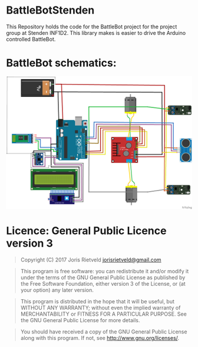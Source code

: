# BattleBotStenden
This Repository holds the code for the BattleBot project for the project group at Stenden INF1D2. This library makes is easier to drive the Arduino controlled BattleBot.

# BattleBot schematics:
![Schema of BattleBot](https://github.com/jorisrietveld/BattleBotStenden/blob/master/documentation/BattleBotSchema.png?raw=true)

# Licence: General Public Licence version 3
> Copyright (C) 2017 Joris Rietveld <jorisrietveld@gmail.com>

> This program is free software: you can redistribute it and/or modify
> it under the terms of the GNU General Public License as published by
> the Free Software Foundation, either version 3 of the License, or
> (at your option) any later version.

> This program is distributed in the hope that it will be useful,
> but WITHOUT ANY WARRANTY; without even the implied warranty of
> MERCHANTABILITY or FITNESS FOR A PARTICULAR PURPOSE.  See the
> GNU General Public License for more details.

> You should have received a copy of the GNU General Public License
> along with this program.  If not, see <http://www.gnu.org/licenses/>.
